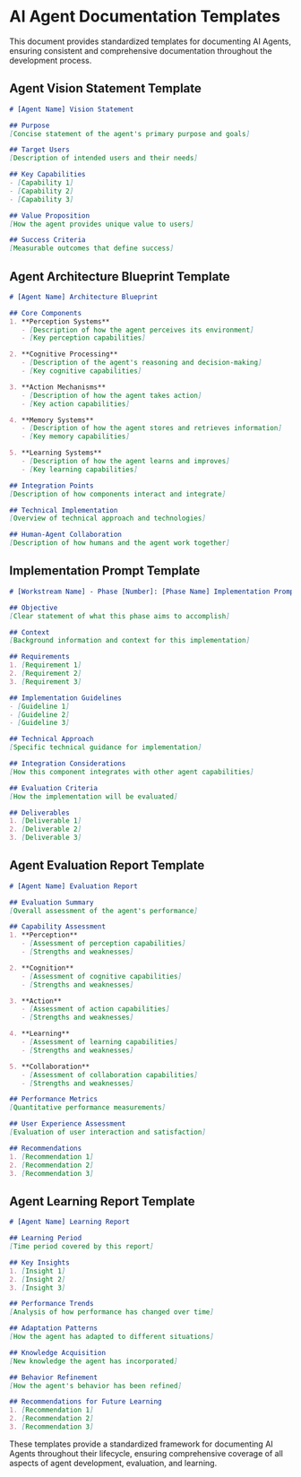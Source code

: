 # AI Agent Documentation Templates

This document provides standardized templates for documenting AI Agents, ensuring consistent and comprehensive documentation throughout the development process.

## Agent Vision Statement Template

```markdown
# [Agent Name] Vision Statement

## Purpose
[Concise statement of the agent's primary purpose and goals]

## Target Users
[Description of intended users and their needs]

## Key Capabilities
- [Capability 1]
- [Capability 2]
- [Capability 3]

## Value Proposition
[How the agent provides unique value to users]

## Success Criteria
[Measurable outcomes that define success]
```

## Agent Architecture Blueprint Template

```markdown
# [Agent Name] Architecture Blueprint

## Core Components
1. **Perception Systems**
   - [Description of how the agent perceives its environment]
   - [Key perception capabilities]

2. **Cognitive Processing**
   - [Description of the agent's reasoning and decision-making]
   - [Key cognitive capabilities]

3. **Action Mechanisms**
   - [Description of how the agent takes action]
   - [Key action capabilities]

4. **Memory Systems**
   - [Description of how the agent stores and retrieves information]
   - [Key memory capabilities]

5. **Learning Systems**
   - [Description of how the agent learns and improves]
   - [Key learning capabilities]

## Integration Points
[Description of how components interact and integrate]

## Technical Implementation
[Overview of technical approach and technologies]

## Human-Agent Collaboration
[Description of how humans and the agent work together]
```

## Implementation Prompt Template

```markdown
# [Workstream Name] - Phase [Number]: [Phase Name] Implementation Prompt

## Objective
[Clear statement of what this phase aims to accomplish]

## Context
[Background information and context for this implementation]

## Requirements
1. [Requirement 1]
2. [Requirement 2]
3. [Requirement 3]

## Implementation Guidelines
- [Guideline 1]
- [Guideline 2]
- [Guideline 3]

## Technical Approach
[Specific technical guidance for implementation]

## Integration Considerations
[How this component integrates with other agent capabilities]

## Evaluation Criteria
[How the implementation will be evaluated]

## Deliverables
1. [Deliverable 1]
2. [Deliverable 2]
3. [Deliverable 3]
```

## Agent Evaluation Report Template

```markdown
# [Agent Name] Evaluation Report

## Evaluation Summary
[Overall assessment of the agent's performance]

## Capability Assessment
1. **Perception**
   - [Assessment of perception capabilities]
   - [Strengths and weaknesses]

2. **Cognition**
   - [Assessment of cognitive capabilities]
   - [Strengths and weaknesses]

3. **Action**
   - [Assessment of action capabilities]
   - [Strengths and weaknesses]

4. **Learning**
   - [Assessment of learning capabilities]
   - [Strengths and weaknesses]

5. **Collaboration**
   - [Assessment of collaboration capabilities]
   - [Strengths and weaknesses]

## Performance Metrics
[Quantitative performance measurements]

## User Experience Assessment
[Evaluation of user interaction and satisfaction]

## Recommendations
1. [Recommendation 1]
2. [Recommendation 2]
3. [Recommendation 3]
```

## Agent Learning Report Template

```markdown
# [Agent Name] Learning Report

## Learning Period
[Time period covered by this report]

## Key Insights
1. [Insight 1]
2. [Insight 2]
3. [Insight 3]

## Performance Trends
[Analysis of how performance has changed over time]

## Adaptation Patterns
[How the agent has adapted to different situations]

## Knowledge Acquisition
[New knowledge the agent has incorporated]

## Behavior Refinement
[How the agent's behavior has been refined]

## Recommendations for Future Learning
1. [Recommendation 1]
2. [Recommendation 2]
3. [Recommendation 3]
```

These templates provide a standardized framework for documenting AI Agents throughout their lifecycle, ensuring comprehensive coverage of all aspects of agent development, evaluation, and learning.
